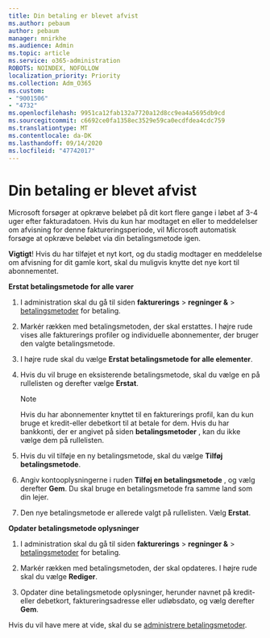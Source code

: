 ```yaml
---
title: Din betaling er blevet afvist
ms.author: pebaum
author: pebaum
manager: mnirkhe
ms.audience: Admin
ms.topic: article
ms.service: o365-administration
ROBOTS: NOINDEX, NOFOLLOW
localization_priority: Priority
ms.collection: Adm_O365
ms.custom:
- "9001506"
- "4732"
ms.openlocfilehash: 9951ca12fab132a7720a12d8cc9ea4a5695db9cd
ms.sourcegitcommit: c6692ce0fa1358ec3529e59ca0ecdfdea4cdc759
ms.translationtype: MT
ms.contentlocale: da-DK
ms.lasthandoff: 09/14/2020
ms.locfileid: "47742017"
---
```

# <a name="your-payment-was-declined"></a>Din betaling er blevet afvist

Microsoft forsøger at opkræve beløbet på dit kort flere gange i løbet af 3-4 uger efter fakturadatoen.  Hvis du kun har modtaget en eller to meddelelser om afvisning for denne faktureringsperiode, vil Microsoft automatisk forsøge at opkræve beløbet via din betalingsmetode igen.  

**Vigtigt**! Hvis du har tilføjet et nyt kort, og du stadig modtager en meddelelse om afvisning for dit gamle kort, skal du muligvis knytte det nye kort til abonnementet.

**Erstat betalingsmetode for alle varer**

1. I administration skal du gå til siden **fakturerings**  >  **regninger &**  >  [betalingsmetoder](https://go.microsoft.com/fwlink/p/?linkid=2018806) for betaling.

2. Markér rækken med betalingsmetoden, der skal erstattes. I højre rude vises alle fakturerings profiler og individuelle abonnementer, der bruger den valgte betalingsmetode.

3. I højre rude skal du vælge **Erstat betalingsmetode for alle elementer**.

4. Hvis du vil bruge en eksisterende betalingsmetode, skal du vælge en på rullelisten og derefter vælge **Erstat**.

    > [!NOTE]
    > Hvis du har abonnementer knyttet til en fakturerings profil, kan du kun bruge et kredit-eller debetkort til at betale for dem. Hvis du har bankkonti, der er angivet på siden **betalingsmetoder** , kan du ikke vælge dem på rullelisten.

5. Hvis du vil tilføje en ny betalingsmetode, skal du vælge **Tilføj betalingsmetode**.

6. Angiv kontooplysningerne i ruden **Tilføj en betalingsmetode** , og vælg derefter **Gem**. Du skal bruge en betalingsmetode fra samme land som din lejer.

7. Den nye betalingsmetode er allerede valgt på rullelisten. Vælg **Erstat**.

**Opdater betalingsmetode oplysninger**

1. I administration skal du gå til siden **fakturerings**  >  **regninger &**  >  [betalingsmetoder](https://go.microsoft.com/fwlink/p/?linkid=2018806) for betaling.

2. Markér rækken med betalingsmetoden, der skal opdateres. I højre rude skal du vælge **Rediger**.

3. Opdater dine betalingsmetode oplysninger, herunder navnet på kredit-eller debetkort, faktureringsadresse eller udløbsdato, og vælg derefter **Gem**.

Hvis du vil have mere at vide, skal du se [administrere betalingsmetoder](https://docs.microsoft.com/microsoft-365/commerce/billing-and-payments/manage-payment-methods).